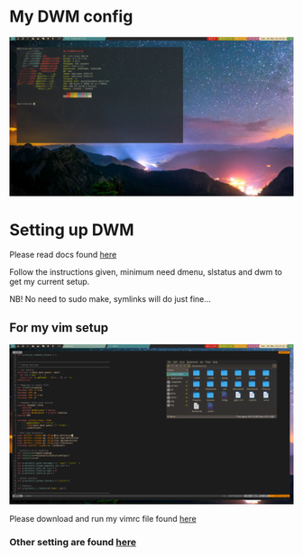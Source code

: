 My DWM config
==============

![dirty](/Pictures/Images/main.png)

# Setting up DWM 
Please read docs found [here](https://github.com/Gako358/dwm/tree/beb2e2121fb7b5c2b8d1221c104507926b0b74b7)

Follow the instructions given, minimum need dmenu, slstatus and dwm to get my current setup.

NB! No need to sudo make, symlinks will do just fine...

## For my vim setup
![dirty](Pictures/Images/vim.png)

Please download and run my vimrc file found [here](https://github.com/Gako358/Dotfiles/blob/c29bff846896715ed28f6658a3c4aa086f3bf083/.vimrc)

### Other setting are found [here](https://github.com/Gako358/Dotfiles/tree/c29bff846896715ed28f6658a3c4aa086f3bf083)




[0]: https://github.com/Gako358/Dotfiles/blob/c29bff846896715ed28f6658a3c4aa086f3bf083/.vimrc
[1]: https://github.com/Gako358/Dotfiles/tree/c29bff846896715ed28f6658a3c4aa086f3bf083

